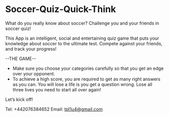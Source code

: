 # Soccer-Quiz-Quick-Think

What do you really know about soccer? Challenge you and your friends in soccer quiz!

This App is an intelligent, social and entertaining quiz game that puts your knowledge about soccer to the ultimate test. Compete against your friends, and track your progress!

--THE GAME--

* Make sure you choose your categories carefully so that you get an edge over your opponent.
* To achieve a high score, you are required to get as many right answers as you can. You will lose a life is you get a question wrong. Lose all three lives you need to start all over again!

Let’s kick off!

Tel: +442076384652
Email: tpl1u4@gmail.com
